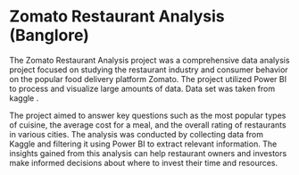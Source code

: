 # Zomato Restaurant Analysis (Banglore)

The Zomato Restaurant Analysis project was a comprehensive data analysis project focused on studying the restaurant industry and consumer behavior on the popular food delivery platform Zomato. The project utilized Power BI to process and visualize large amounts of data. Data set was taken from kaggle .

The project aimed to answer key questions such as the most popular types of cuisine, the average cost for a meal, and the overall rating of restaurants in various cities. The analysis was conducted by collecting data from Kaggle and filtering it using Power BI to extract relevant information. The insights gained from this analysis can help restaurant owners and investors make informed decisions about where to invest their time and resources.
